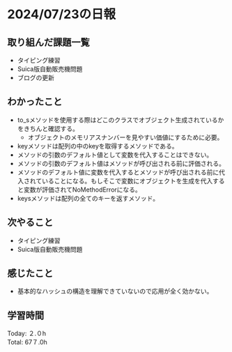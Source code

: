 # 2024/07/23の日報
## 取り組んだ課題一覧
* タイピング練習
* Suica版自動販売機問題
* ブログの更新
## わかったこと
* to_sメソッドを使用する際はどこのクラスでオブジェクト生成されているかをきちんと確認する。
  *  オブジェクトのメモリアスナンバーを見やすい価値にするために必要。
*  keyメソッドは配列の中のkeyを取得するメソッドである。
*  メソッドの引数のデフォルト値として変数を代入することはできない。
*  メソッドの引数のデフォルト値はメソッドが呼び出される前に評価される。
 * メソッドのデフォルト値に変数を代入するとメソッドが呼び出される前に代入されていることになる。もしそこで変数にオブジェクトを生成を代入すると変数が評価されてNoMethodErrorになる。
* keysメソッドは配列の全てのキーを返すメソッド。   
## 次やること
* タイピング練習
* Suica版自動販売機問題
## 感じたこと
* 基本的なハッシュの構造を理解できていないので応用が全く効かない。
## 学習時間
Today: ２.０h<br>
Total: 67７.0h
